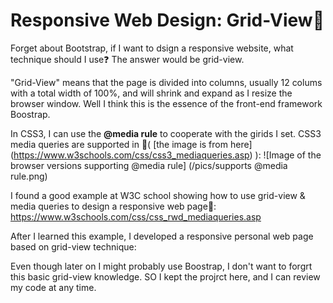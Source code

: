 # Responsive Web Design: Grid-View:hibiscus:

Forget about Bootstrap, if I want to dsign a responsive website, what technique should I use:question: The answer would be grid-view.

"Grid-View" means that the page is divided into columns, usually 12 colums with a total width of 100%, and will shrink and expand as I resize the browser window. Well I think this is the essence of the front-end framework Boostrap.

In CSS3, I can use the **@media rule** to cooperate with the girids I set.
CSS3 media queries are supported in :eyes:( [the image is from here] (https://www.w3schools.com/css/css3_mediaqueries.asp) ):
![Image of the browser versions supporting @media rule] (/pics/supports @media rule.png)

I found a good example at W3C school showing how to use grid-view & media queries to design a responsive web page:eyes:: https://www.w3schools.com/css/css_rwd_mediaqueries.asp

After I learned this example, I developed a responsive personal web page based on grid-view technique: 

Even though later on I might probably use Boostrap, I don't want to forgrt this basic grid-view knowledge. SO I kept the projrct here, and I can review my code at any time.
